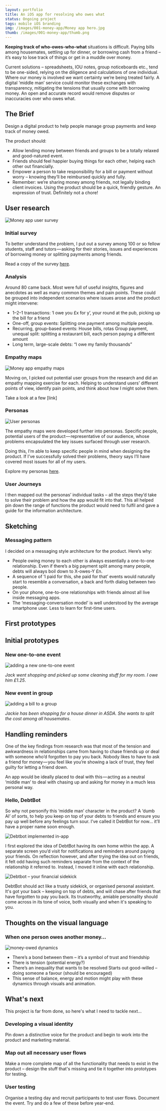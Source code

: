 ```yaml
---
layout: portfolio
title: An iOS app for resolving who owes what
status: Ongoing project
tags: mobile iOS branding
img: /images/001-money-app/Money app hero.jpg
thumb: /images/001-money-app/thumb.png
---
```


**Keeping track of who-owes-who-what** situations is difficult. Paying bills among housemates, settling up for dinner, or borrowing cash from a friend – it’s easy to lose track of things or get in a muddle over money.

Current solutions – spreadsheets, IOU notes, group noticeboards etc., tend to be one-sided, relying on the diligence and calculations of one individual. Where our money is involved we want certainty we’re being treated fairly. A digital ‘middle man’ service could monitor these exchanges with transparency, mitigating the tensions that usually come with borrowing money. An open and accurate record would remove disputes or inaccuracies over who owes what.

## The Brief
Design a digital product to help people manage group payments and keep track of money owed.

The product should:

- Allow lending money between friends and groups to be a totally relaxed and good-natured event.
- Friends should feel happier buying things for each other, helping each other out financially.
- Empower a person to take responsibility for a bill or payment without worry – knowing they’ll be reimbursed quickly and fully.
- Remember: we’re sharing money among friends, not legally binding client invoices. Using the product should be a quick, friendly gesture. An expression of trust. Definitely not a chore!


## User research

![Money app user survey](/images/001-money-app/user-research.jpg)

### Initial survey
To better understand the problem, I put out a survey among 100 or so fellow students, staff and tutors — asking for their stories, issues and experiences of borrowing money or splitting payments among friends.

Read a copy of the survey [here](https://www.dropbox.com/s/idsokfkels8f9tl/questionnaire%20single.pdf?dl=0).

### Analysis
Around 80 came back. Most were full of useful insights, figures and anecdotes as well as many common themes and pain points. These could be grouped into independent scenarios where issues arose and the product might intervene:
- 1–2–1 transactions: ‘I owe you £x for y’, your round at the pub, picking up the bill for a friend
- One-off, group events: Splitting one payment among multiple people.
- Recurring, group-based events: House bills, rotas Group payment, unequal split: splitting a restaurant bill, each person paying a different amount
- Long term, large-scale debts: “I owe my family thousands”

### Empathy maps

![Money app empathy maps](/images/001-money-app/empathy-map-web.png)

Moving on, I picked out potential user groups from the research and did an empathy mapping exercise for each. Helping to understand users’ different points of view, identify pain points, and think about how I might solve them.

Take a look at a few [link]

### Personas

![User personas](/images/001-money-app/personas.png)

The empathy maps were developed further into personas. Specific people, potential users of the product — representative of our audience, whose problems encapsulated the key issues surfaced through user research.

Doing this, I’m able to keep specific people in mind when designing the product. If I’ve successfully solved their problems, theory says I’ll have covered most issues for all of my users.

Explore my personas [here](https://www.dropbox.com/s/8olqlkxrmrtwztj/Personas.pdf?dl=0).

### User Journeys
I then mapped out the personas’ individual tasks – all the steps they’d take to solve their problem and how the app would fit into that. This all helped pin down the range of functions the product would need to fulfil and gave a guide for the information architecture.

## Sketching

### Messaging pattern
I decided on a messaging style architecture for the product. Here’s why:
- People owing money to each other is always essentially a one-to-one relationship. Even if there’s a big payment split among many people, debts will always boil down to X-owes-Y £n.
- A sequence of ‘I paid for this, she paid for that’ events would naturally start to resemble a conversation, a back and forth dialog between two people. 
- On your phone, one-to-one relationships with friends almost all live inside messaging apps. 
- The ‘messaging-conversation model’ is well understood by the average smartphone user. Less to learn for first-time users.


## First prototypes

## Initial prototypes

### New one-to-one event

![adding a new one-to-one event](/images/001-money-app/flow-New-event-phone.gif)

*Jack went shopping and picked up some cleaning stuff for my room. I owe him £1.25*.

### New event in group

![adding a bill to a group](/images/001-money-app/flow-New-group-event.gif)

*Jackie has been shopping for a house dinner in ASDA. She wants to split the cost among all housemates*.


## Handling reminders
One of the key findings from research was that most of the tension and awkwardness in relationships came from having to chase friends up or deal with someone who’d forgotten to pay you back. Nobody likes to have to ask a friend for money — you feel like you’re showing a lack of trust, they feel guilty for letting a friend down.

An app would be ideally placed to deal with this — acting as a neutral ‘middle man’ to deal with chasing up and asking for money in a much less personal way.

### Hello, DebtBot

So why not personify this ‘middle man’ character in the product? A ‘dumb AI’ of sorts, to help you keep on top of your debts to friends and ensure you pay up well before any feelings turn sour. I’ve called it DebtBot for now… it’ll have a proper name soon enough.

![Debtbot implemented in-app](/images/001-money-app/debtbot.png)

I first explored the idea of DebtBot having its own home within the app. A separate screen you’d visit for notifications and reminders around paying your friends. On reflection however, and after trying the idea out on friends, it felt odd having such reminders separate from the context of the relationship it referred to. Instead, I moved it inline with each relationship.

![Debtbot – your financial sidekick](/images/001-money-app/sidekicks.jpg)

DebtBot should act like a trusty sidekick, or organised personal assistant. It's got your back – keeping on top of debts, and will chase after friends that have forgotten to pay you back. Its trustworthy, amiable personality should come across in its tone of voice, both visually and when it's speaking to you.


## Thoughts on the visual language

### When one person owes another money…

![money-owed dynamics](/images/001-money-app/doodles-web.png)

- There’s a bond between them – it’s a symbol of trust and friendship
- There is tension (potential energy?)
- There’s an inequality that wants to be resolved Starts out good-willed – doing someone a favour (should be encouraged)
- This sense of balance, energy and motion might play with these dynamics through visuals and animation.



## What's next
This project is far from done, so here's what I need to tackle next…

### Developing a visual identity
Pin down a distinctive voice for the product and begin to work into the product and marketing material.

### Map out all necessary user flows
Make a more complete map of all the functionality that needs to exist in the product – design the stuff that's missing and tie it together into prototypes for testing.

### User testing
Organise a testing day and recruit participants to test user flows. Document the event. Try and do a few of these before year-end.